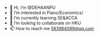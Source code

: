 - 👋 Hi, I’m @DEHAANPU
- 👀 I’m interested in Piano/Economics/
- 🌱 I’m currently learning SE&ACCA
- 💞️ I’m looking to collaborate on HKU
- 📫 How to reach me 583984089@qq.com

<!---
DEHAANPU/DEHAANPU is a ✨ special ✨ repository because its `README.md` (this file) appears on your GitHub profile.
You can click the Preview link to take a look at your changes.
--->
